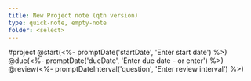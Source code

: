 ```yaml
---
title: New Project note (qtn version)
type: quick-note, empty-note
folder: <select>
---
```

#project @start(<%- promptDate('startDate', 'Enter start date') %>) @due(<%- promptDate('dueDate', 'Enter due date - or enter') %>) @review(<%- promptDateInterval('question', 'Enter review interval') %>)
